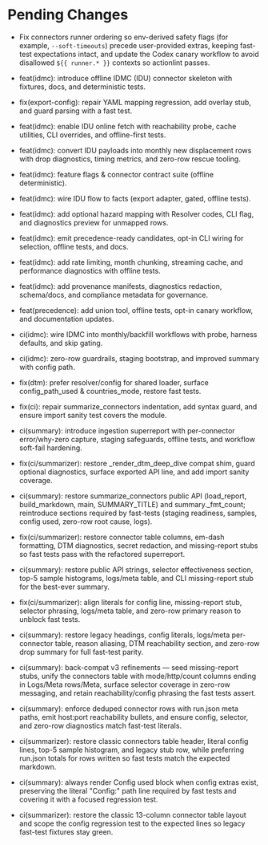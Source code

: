 # Pending Changes

- Fix connectors runner ordering so env-derived safety flags (for example, `--soft-timeouts`) precede user-provided extras, keeping fast-test expectations intact, and update the Codex canary workflow to avoid disallowed `${{ runner.* }}` contexts so actionlint passes.
- feat(idmc): introduce offline IDMC (IDU) connector skeleton with fixtures, docs, and deterministic tests.
- fix(export-config): repair YAML mapping regression, add overlay stub, and guard parsing with a fast test.
- feat(idmc): enable IDU online fetch with reachability probe, cache utilities, CLI overrides, and offline-first tests.
- feat(idmc): convert IDU payloads into monthly new displacement rows with drop diagnostics, timing metrics, and zero-row rescue tooling.
- feat(idmc): feature flags & connector contract suite (offline deterministic).
- feat(idmc): wire IDU flow to facts (export adapter, gated, offline tests).
- feat(idmc): add optional hazard mapping with Resolver codes, CLI flag, and
  diagnostics preview for unmapped rows.
- feat(idmc): emit precedence-ready candidates, opt-in CLI wiring for
  selection, offline tests, and docs.
- feat(idmc): add rate limiting, month chunking, streaming cache, and
  performance diagnostics with offline tests.
- feat(idmc): add provenance manifests, diagnostics redaction, schema/docs, and
  compliance metadata for governance.
- feat(precedence): add union tool, offline tests, opt-in canary workflow, and
  documentation updates.
- ci(idmc): wire IDMC into monthly/backfill workflows with probe, harness defaults, and skip gating.
- ci(idmc): zero-row guardrails, staging bootstrap, and improved summary with config path.
- fix(dtm): prefer resolver/config for shared loader, surface config_path_used & countries_mode, restore fast tests.
- fix(ci): repair summarize_connectors indentation, add syntax guard, and ensure import sanity test covers the module.
- ci(summary): introduce ingestion superreport with per-connector error/why-zero capture, staging safeguards, offline tests, and workflow soft-fail hardening.
- fix(ci/summarizer): restore _render_dtm_deep_dive compat shim, guard optional diagnostics, surface exported API line, and add import sanity coverage.

- ci(summary): restore summarize_connectors public API (load_report, build_markdown, main, SUMMARY_TITLE) and summary._fmt_count; reintroduce sections required by fast-tests (staging readiness, samples, config used, zero-row root cause, logs).
- fix(ci/summarizer): restore connector table columns, em-dash formatting, DTM diagnostics, secret redaction, and missing-report stubs so fast tests pass with the refactored superreport.
- ci(summary): restore public API strings, selector effectiveness section, top-5 sample histograms, logs/meta table, and CLI missing-report stub for the best-ever summary.
- fix(ci/summarizer): align literals for config line, missing-report stub, selector phrasing, logs/meta table, and zero-row primary reason to unblock fast tests.
- ci(summary): restore legacy headings, config literals, logs/meta per-connector table, reason aliasing, DTM reachability section, and zero-row drop summary for full fast-test parity.
- ci(summary): back-compat v3 refinements — seed missing-report stubs, unify the connectors table with mode/http/count columns ending in Logs/Meta rows/Meta, surface selector coverage in zero-row messaging, and retain reachability/config phrasing the fast tests assert.
- ci(summary): enforce deduped connector rows with run.json meta paths, emit host:port reachability bullets, and ensure config, selector, and zero-row diagnostics match fast-test literals.
- ci(summarizer): restore classic connectors table header, literal config lines, top-5 sample histogram, and legacy stub row,
  while preferring run.json totals for rows written so fast tests match the expected markdown.
- ci(summary): always render Config used block when config extras exist, preserving the literal "Config:" path line required by
  fast tests and covering it with a focused regression test.
- ci(summarizer): restore the classic 13-column connector table layout and scope the config regression test to the expected
  lines so legacy fast-test fixtures stay green.
